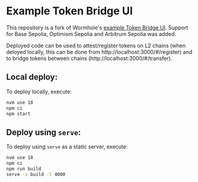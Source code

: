 # Example Token Bridge UI

This repository is a fork of Wormhole's [example Token Bridge
UI](https://wormhole-foundation.github.io/example-token-bridge-ui/). Support for
Base Sepolia, Optimism Sepolia and Arbitrum Sepolia was added.

Deployed code can be used to attest/register tokens on L2 chains (when deloyed
locally, this can be done from http://localhost:3000/#/register) and to bridge
tokens between chains (http://localhost:3000/#/transfer).

## Local deploy:

To deploy locally, execute:

```bash
nvm use 18
npm ci
npm start
```

## Deploy using `serve`:

To deploy using `serve` as a static server, execute:

```bash
nvm use 18
npm ci
npm run build
serve -s build -l 4000
```

